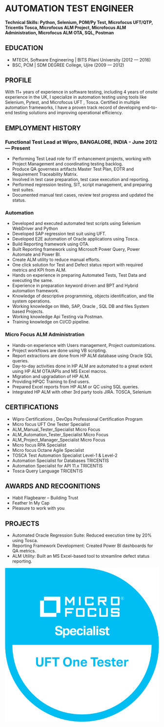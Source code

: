 # AUTOMATION TEST ENGINEER 

#### Technical Skills: Python, Selenium, POM/Py Test, Microfocus UFT/QTP, Tricentis Tosca, Microfocus ALM Project, Microfocus ALM Administration, Microfocus ALM OTA, SQL, Postman


## EDUCATION								       		
- MTECH, Software Engineering | BITS Pilani University  (2012 — 2016)	 			        		
- BSC, PCM | SDM DEGREE College, Ujire (2009 — 2012)

## PROFILE
With 11+ years of experience in software testing, including 4 years of onsite experience in the UK, I specialize in automation testing using tools like Selenium, Pytest, and Microfocus UFT , Tosca. Certified in multiple automation frameworks, I have a proven track record of developing end-to-end testing solutions and improving operational efficiency.

## EMPLOYMENT HISTORY
### Functional Test Lead at Wipro, BANGALORE, INDIA   - June 2012 — Present
- Performing Test Lead role for IT enhancement projects, working with Project Management and coordinating testing backlog.
- Produce QA governess artifacts Master Test Plan, EOTR and Requirement Traceability Matrix.
- Involved in test case preparation, test case execution and reporting.
- Performed regression testing, SIT, script management, and preparing test suites.
- Documented manual test cases, review test progress and updated the status.

### Automation
- Developed and executed automated test scripts using Selenium WebDriver and Python
- Developed SAP regression test suit using UFT.
- Developed E2E automation of Oracle applications using Tosca.
- Build Reporting framework using OTA.
- Built Reporting framework using Microsoft Power Query, Power Automate and Power BI.
- Create ALM utility to reduce manual efforts.
- One click solution for Test and Defect status report with required metrics and KPI from ALM.
- Hands on experience in preparing Automated Tests, Test Data and executing the same.
- Experience in preparation keyword driven and BPT and Hybrid automation framework.
- Knowledge of descriptive programming, objects identification, and file system operations.
- Working knowledge on Web, SAP, Oracle , SQL DB and files System based Projects.
- Working knowledge Api Testing via Postman.
- Training knowledge on CI/CD pipeline.

### Micro Focus ALM Administration
- Hands-on experience with Users management, Project customizations. 
- Project workflows are done using VB scripting. 
- Report extractions are done from HP ALM database using Oracle SQL queries. 
- Day-to-day activities done in HP ALM are automated to a great extent using HP ALM OTA/APIs and MS Excel macros.
- Migration and upgradation of HP ALM. 
- Providing HPQC Training to End users. 
- Prepared Excel reports from HP ALM or QC using SQL queries. 
- Integrated HP ALM with other 3rd party tools JIRA. TOSCA, Selenium

## CERTIFICATIONS
- Wipro Certifications , DevOps Professional Certification Program
- Micro focus UFT One Tester Specialist 
- ALM_Manual_Tester_Specialist Micro Focus 
- ALM_Automation_Tester_Specialist Micro Focus 
- ALM_Project_Manager_Specialist Micro Focus 
- Micro focus RPA Specialist 
- Micro focus Octane Agile Specialist 
- TOSCA Test Automation Specialist Level-1 & Level-2 
- Automation Specialist for Databases TRICENTIS 
- Automation Specialist for API 11.x TRICENTIS 
- Tosca Query Language TRICENTIS

## AWARDS AND RECOGNITIONS
- Habit Flagbearer – Building Trust 
- Feather In My Cap 
- Pleasure to work with you

## PROJECTS
- Automated Oracle Regression Suite: Reduced execution time by 20% using Tosca.
- Reporting Framework Development: Created Power BI dashboards for QA metrics.
- ALM Utility: Built an MS Excel-based tool to streamline defect status reporting.



[![UFT-One-Tester-Specialist](assets/img/UFT-One-Tester-Specialist.png)](https://www.credly.com/go/NrnELu60)
